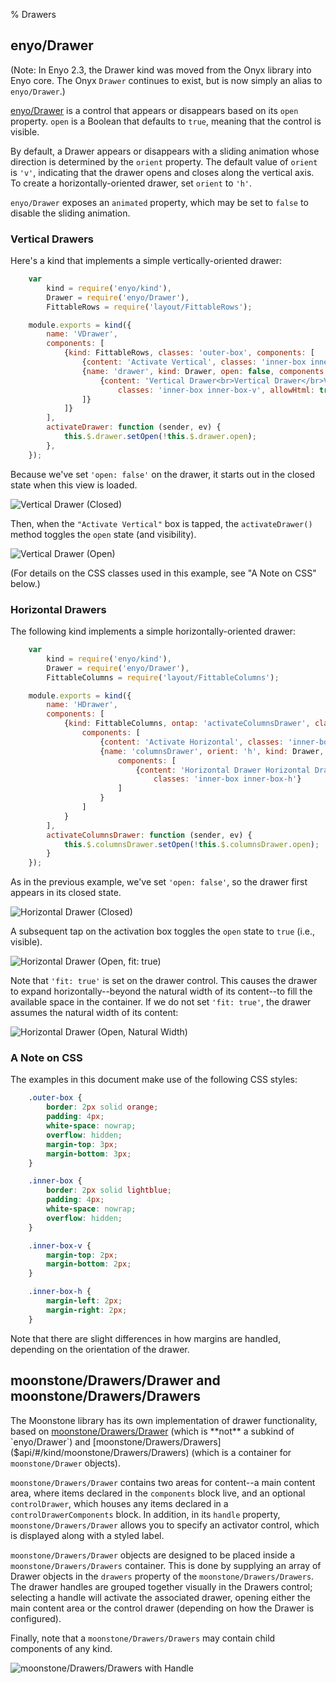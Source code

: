 % Drawers

## enyo/Drawer

(Note: In Enyo 2.3, the Drawer kind was moved from the Onyx library into Enyo
core.  The Onyx `Drawer` continues to exist, but is now simply an alias to
`enyo/Drawer`.)

[enyo/Drawer]($api/#/kind/enyo/Drawer/Drawer) is a control that appears or
disappears based on its `open` property.  `open` is a Boolean that defaults to
`true`, meaning that the control is visible.

By default, a Drawer appears or disappears with a sliding animation whose
direction is determined by the `orient` property.  The default value of `orient`
is `'v'`, indicating that the drawer opens and closes along the vertical axis.
To create a horizontally-oriented drawer, set `orient` to `'h'`.

`enyo/Drawer` exposes an `animated` property, which may be set to `false` to
disable the sliding animation.

### Vertical Drawers

Here's a kind that implements a simple vertically-oriented drawer:

```javascript
    var
        kind = require('enyo/kind'),
        Drawer = require('enyo/Drawer'),
        FittableRows = require('layout/FittableRows');

    module.exports = kind({
        name: 'VDrawer',
        components: [
            {kind: FittableRows, classes: 'outer-box', components: [
                {content: 'Activate Vertical', classes: 'inner-box inner-box-v', ontap: 'activateDrawer'},
                {name: 'drawer', kind: Drawer, open: false, components: [
                    {content: 'Vertical Drawer<br>Vertical Drawer</br>Vertical Drawer',
                        classes: 'inner-box inner-box-v', allowHtml: true}
                ]}
            ]}
        ],
        activateDrawer: function (sender, ev) {
            this.$.drawer.setOpen(!this.$.drawer.open);
        },
    });
```

Because we've set `'open: false'` on the drawer, it starts out in the closed
state when this view is loaded.

![_Vertical Drawer (Closed)_](../../assets/drawers-1.png)

Then, when the `"Activate Vertical"` box is tapped, the `activateDrawer()`
method toggles the `open` state (and visibility).

![_Vertical Drawer (Open)_](../../assets/drawers-2.png)

(For details on the CSS classes used in this example, see "A Note on CSS" below.)

### Horizontal Drawers

The following kind implements a simple horizontally-oriented drawer:

```javascript
    var
        kind = require('enyo/kind'),
        Drawer = require('enyo/Drawer'),
        FittableColumns = require('layout/FittableColumns');

    module.exports = kind({
        name: 'HDrawer',
        components: [
            {kind: FittableColumns, ontap: 'activateColumnsDrawer', classes: 'outer-box',
                components: [
                    {content: 'Activate Horizontal', classes: 'inner-box inner-box-h'},
                    {name: 'columnsDrawer', orient: 'h', kind: Drawer, fit: true, open: false,
                        components: [
                            {content: 'Horizontal Drawer Horizontal Drawer',
                                classes: 'inner-box inner-box-h'}
                        ]
                    }
                ]
            }
        ],
        activateColumnsDrawer: function (sender, ev) {
            this.$.columnsDrawer.setOpen(!this.$.columnsDrawer.open);
        }
    });
```

As in the previous example, we've set `'open: false'`, so the drawer first
appears in its closed state.

![_Horizontal Drawer (Closed)_](../../assets/drawers-3.png)

A subsequent tap on the activation box toggles the `open` state to `true` (i.e.,
visible).

![_Horizontal Drawer (Open, fit: true)_](../../assets/drawers-4.png)

Note that `'fit: true'` is set on the drawer control.  This causes the drawer to
expand horizontally--beyond the natural width of its content--to fill the
available space in the container.  If we do not set `'fit: true'`, the drawer
assumes the natural width of its content:

![_Horizontal Drawer (Open, Natural Width)_](../../assets/drawers-5.png)

### A Note on CSS

The examples in this document make use of the following CSS styles:

```css
    .outer-box {
        border: 2px solid orange;
        padding: 4px;
        white-space: nowrap;
        overflow: hidden;
        margin-top: 3px;
        margin-bottom: 3px;
    }

    .inner-box {
        border: 2px solid lightblue;
        padding: 4px;
        white-space: nowrap;
        overflow: hidden;
    }

    .inner-box-v {
        margin-top: 2px;
        margin-bottom: 2px;
    }

    .inner-box-h {
        margin-left: 2px;
        margin-right: 2px;
    }
```

Note that there are slight differences in how margins are handled, depending on
the orientation of the drawer.

## moonstone/Drawers/Drawer and moonstone/Drawers/Drawers

The Moonstone library has its own implementation of drawer functionality, based
on [moonstone/Drawers/Drawer]($api/#/kind/moonstone/Drawers/Drawer) (which is **not** a
subkind of `enyo/Drawer`) and [moonstone/Drawers/Drawers]($api/#/kind/moonstone/Drawers/Drawers)
(which is a container for `moonstone/Drawer` objects).

`moonstone/Drawers/Drawer` contains two areas for content--a main content area,
where items declared in the `components` block live, and an optional
`controlDrawer`, which houses any items declared in a `controlDrawerComponents`
block.  In addition, in its `handle` property, `moonstone/Drawers/Drawer` allows
you to specify an activator control, which is displayed along with a styled
label.

`moonstone/Drawers/Drawer` objects are designed to be placed inside a
`moonstone/Drawers/Drawers` container.  This is done by supplying an array of
Drawer objects in the `drawers` property of the `moonstone/Drawers/Drawers`.
The drawer handles are grouped together visually in the Drawers control;
selecting a handle will activate the associated drawer, opening either the main
content area or the control drawer (depending on how the Drawer is configured).

Finally, note that a `moonstone/Drawers/Drawers` may contain child components of
any kind.

![_moonstone/Drawers/Drawers with Handle_](../../assets/drawers-6.png)
